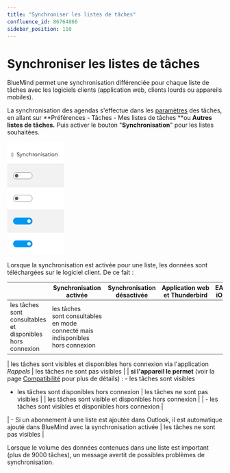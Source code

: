 ```yaml
---
title: "Synchroniser les listes de tâches"
confluence_id: 86764866
sidebar_position: 110
---
```

# Synchroniser les listes de tâches


BlueMind permet une synchronisation différenciée pour chaque liste de tâches avec les logiciels clients (application web, clients lourds ou appareils mobiles).

La synchronisation des agendas s'effectue dans les [paramètres](https://forge.bluemind.net/confluence/display/DA/.Parametrer+l%27agenda+vBM-4) des tâches, en allant sur **Préférences - Tâches - Mes listes de tâches **ou **Autres listes de tâches.** Puis activer le bouton "**Synchronisation**" pour les listes souhaitées.

![](../../attachments/86764866/86764868.png)

Lorsque la synchronisation est activée pour une liste, les données sont téléchargées sur le logiciel client. De ce fait :

|  | Synchronisation activée | Synchronisation désactivée | Application web et Thunderbird | EAS iOS | EAS (autres) | DAV | Outlook |
| --- | --- | --- | --- | --- | --- | --- | --- |
| les tâches sont consultables et disponibles hors connexion | les tâches sont consultables en mode connecté mais indisponibles hors connexion |
| 
les tâches sont visibles et disponibles hors connexion via l'application *Rappels*
 | les tâches ne sont pas visibles |
| 
**si l'appareil le permet** (voir la page [Compatibilité](https://forge.bluemind.net/confluence/display/DA/.Compatibilite+vBM-4) pour plus de détails) :
- les tâches sont visibles
- les tâches sont disponibles hors connexion
 | 
les tâches ne sont pas visibles
 |
| les tâches sont visible et disponibles hors connexion |
| - les tâches sont visibles et disponibles hors connexion | 


 | - Si un abonnement à une liste est ajoutée dans Outlook, il est automatique ajouté dans BlueMind avec la synchronisation activée | les tâches ne sont pas visibles |

Lorsque le volume des données contenues dans une liste est important (plus de 9000 tâches), un message avertit de possibles problèmes de synchronisation.

